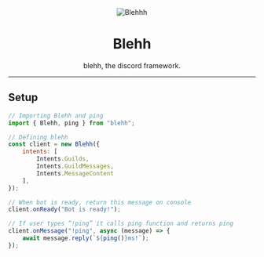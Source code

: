 <div align="center">
    <img src="https://media.discordapp.net/attachments/1042307139424751687/1072842820345413763/cover3.png?width=1024&height=480" alt="Blehhh">
    <h1 style="text-decoration: none;">Blehh</h1>
    <p>blehh, the discord framework.</p>
    <hr>
</div>

## Setup

```js
// Importing Blehh and ping 
import { Blehh, ping } from "blehh";

// Defining blehh
const client = new Blehh({
    intents: [
        Intents.Guilds,
        Intents.GuildMessages,
        Intents.MessageContent
    ],
});

// When bot is ready, return this message on console
client.onReady("Bot is ready!");

// If user types “!ping” it calls ping function and returns ping
client.onMessage("!ping", async (message) => {
    await message.reply(`${ping()}ms!`);
});
```
